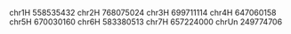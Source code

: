 chr1H 558535432
chr2H 768075024
chr3H 699711114
chr4H 647060158
chr5H 670030160
chr6H 583380513
chr7H 657224000
chrUn 249774706
